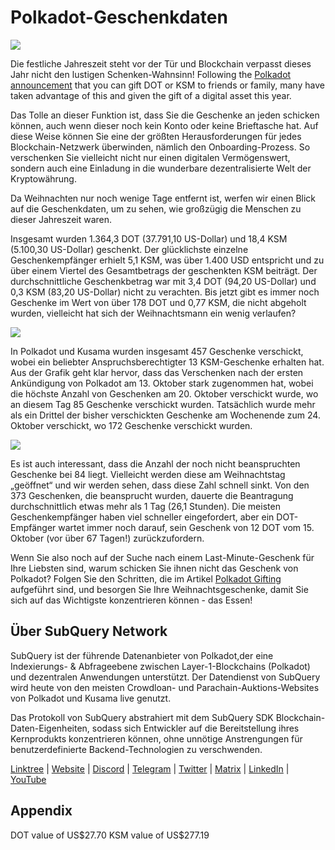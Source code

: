 # Polkadot-Geschenkdaten

![](https://miro.medium.com/max/1400/1*Y_Fm1wWLcN9lAbWr0KK1qA.png)

Die festliche Jahreszeit steht vor der Tür und Blockchain verpasst dieses Jahr nicht den lustigen Schenken-Wahnsinn! Following the [Polkadot announcement](https://polkadot.network/blog/introducing-polkadot-kusama-gifts/) that you can gift DOT or KSM to friends or family, many have taken advantage of this and given the gift of a digital asset this year.

Das Tolle an dieser Funktion ist, dass Sie die Geschenke an jeden schicken können, auch wenn dieser noch kein Konto oder keine Brieftasche hat. Auf diese Weise können Sie eine der größten Herausforderungen für jedes Blockchain-Netzwerk überwinden, nämlich den Onboarding-Prozess. So verschenken Sie vielleicht nicht nur einen digitalen Vermögenswert, sondern auch eine Einladung in die wunderbare dezentralisierte Welt der Kryptowährung.

Da Weihnachten nur noch wenige Tage entfernt ist, werfen wir einen Blick auf die Geschenkdaten, um zu sehen, wie großzügig die Menschen zu dieser Jahreszeit waren.

Insgesamt wurden 1.364,3 DOT (37.791,10 US-Dollar) und 18,4 KSM (5.100,30 US-Dollar) geschenkt. Der glücklichste einzelne Geschenkempfänger erhielt 5,1 KSM, was über 1.400 USD entspricht und zu über einem Viertel des Gesamtbetrags der geschenkten KSM beiträgt. Der durchschnittliche Geschenkbetrag war mit 3,4 DOT (94,20 US-Dollar) und 0,3 KSM (83,20 US-Dollar) nicht zu verachten. Bis jetzt gibt es immer noch Geschenke im Wert von über 178 DOT und 0,77 KSM, die nicht abgeholt wurden, vielleicht hat sich der Weihnachtsmann ein wenig verlaufen?

![](https://miro.medium.com/max/1400/0*39FkrB8c1ZE2LhlU)

In Polkadot und Kusama wurden insgesamt 457 Geschenke verschickt, wobei ein beliebter Anspruchsberechtigter 13 KSM-Geschenke erhalten hat. Aus der Grafik geht klar hervor, dass das Verschenken nach der ersten Ankündigung von Polkadot am 13. Oktober stark zugenommen hat, wobei die höchste Anzahl von Geschenken am 20. Oktober verschickt wurde, wo an diesem Tag 85 Geschenke verschickt wurden. Tatsächlich wurde mehr als ein Drittel der bisher verschickten Geschenke am Wochenende zum 24. Oktober verschickt, wo 172 Geschenke verschickt wurden.

![](https://miro.medium.com/max/1400/0*F12i2JCMl0YOwaLG)

Es ist auch interessant, dass die Anzahl der noch nicht beanspruchten Geschenke bei 84 liegt. Vielleicht werden diese am Weihnachtstag „geöffnet“ und wir werden sehen, dass diese Zahl schnell sinkt. Von den 373 Geschenken, die beansprucht wurden, dauerte die Beantragung durchschnittlich etwas mehr als 1 Tag (26,1 Stunden). Die meisten Geschenkempfänger haben viel schneller eingefordert, aber ein DOT-Empfänger wartet immer noch darauf, sein Geschenk von 12 DOT vom 15. Oktober (vor über 67 Tagen!) zurückzufordern.

Wenn Sie also noch auf der Suche nach einem Last-Minute-Geschenk für Ihre Liebsten sind, warum schicken Sie ihnen nicht das Geschenk von Polkadot? Folgen Sie den Schritten, die im Artikel [Polkadot Gifting](https://polkadot.network/blog/introducing-polkadot-kusama-gifts/) aufgeführt sind, und besorgen Sie Ihre Weihnachtsgeschenke, damit Sie sich auf das Wichtigste konzentrieren können - das Essen!

## Über SubQuery Network

SubQuery ist der führende Datenanbieter von Polkadot,der eine Indexierungs- & Abfrageebene zwischen Layer-1-Blockchains (Polkadot) und dezentralen Anwendungen unterstützt. Der Datendienst von SubQuery wird heute von den meisten Crowdloan- und Parachain-Auktions-Websites von Polkadot und Kusama live genutzt.

Das Protokoll von SubQuery abstrahiert mit dem SubQuery SDK Blockchain-Daten-Eigenheiten, sodass sich Entwickler auf die Bereitstellung ihres Kernprodukts konzentrieren können, ohne unnötige Anstrengungen für benutzerdefinierte Backend-Technologien zu verschwenden.

​​​​[Linktree](https://linktr.ee/subquerynetwork) | [Website](https://subquery.network/) | [Discord](https://discord.com/invite/78zg8aBSMG) | [Telegram](https://t.me/subquerynetwork) | [Twitter](https://twitter.com/subquerynetwork) | [Matrix](https://matrix.to/#/#subquery:matrix.org) | [LinkedIn](https://www.linkedin.com/company/subquery) | [YouTube](https://www.youtube.com/channel/UCi1a6NUUjegcLHDFLr7CqLw)

## Appendix

DOT value of US\$27.70 KSM value of US\$277.19
